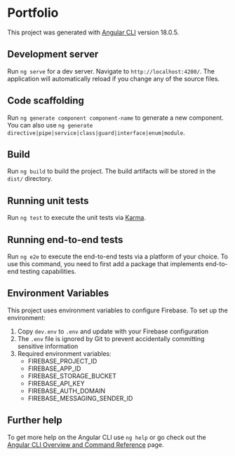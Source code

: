 # Portfolio

This project was generated with [Angular CLI](https://github.com/angular/angular-cli) version 18.0.5.

## Development server

Run `ng serve` for a dev server. Navigate to `http://localhost:4200/`. The application will automatically reload if you change any of the source files.

## Code scaffolding

Run `ng generate component component-name` to generate a new component. You can also use `ng generate directive|pipe|service|class|guard|interface|enum|module`.

## Build

Run `ng build` to build the project. The build artifacts will be stored in the `dist/` directory.

## Running unit tests

Run `ng test` to execute the unit tests via [Karma](https://karma-runner.github.io).

## Running end-to-end tests

Run `ng e2e` to execute the end-to-end tests via a platform of your choice. To use this command, you need to first add a package that implements end-to-end testing capabilities.

## Environment Variables

This project uses environment variables to configure Firebase. To set up the environment:

1. Copy `dev.env` to `.env` and update with your Firebase configuration
2. The `.env` file is ignored by Git to prevent accidentally committing sensitive information
3. Required environment variables:
   - FIREBASE_PROJECT_ID
   - FIREBASE_APP_ID
   - FIREBASE_STORAGE_BUCKET
   - FIREBASE_API_KEY
   - FIREBASE_AUTH_DOMAIN
   - FIREBASE_MESSAGING_SENDER_ID

## Further help

To get more help on the Angular CLI use `ng help` or go check out the [Angular CLI Overview and Command Reference](https://angular.dev/tools/cli) page.
